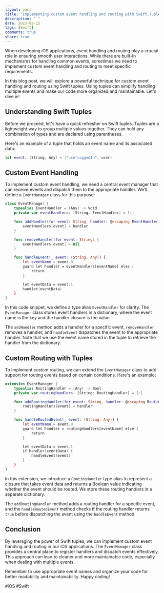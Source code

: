 ```yaml
---
layout: post
title: "Implementing custom event handling and routing with Swift Tuples."
description: " "
date: 2023-09-15
tags: [Swift]
comments: true
share: true
---
```


When developing iOS applications, event handling and routing play a crucial role in ensuring smooth user interactions. While there are built-in mechanisms for handling common events, sometimes we need to implement custom event handling and routing to meet specific requirements.

In this blog post, we will explore a powerful technique for custom event handling and routing using Swift tuples. Using tuples can simplify handling multiple events and make our code more organized and maintainable. Let's dive in!

## Understanding Swift Tuples
Before we proceed, let's have a quick refresher on Swift tuples. Tuples are a lightweight way to group multiple values together. They can hold any combination of types and are declared using parentheses.

Here's an example of a tuple that holds an event name and its associated data:
```swift
let event: (String, Any) = ("userLoggedIn", user)
```

## Custom Event Handling
To implement custom event handling, we need a central event manager that can receive events and dispatch them to the appropriate handler. We'll define a `EventManager` class for this purpose:

```swift
class EventManager {
    typealias EventHandler = (Any) -> Void
    private var eventHandlers: [String: EventHandler] = [:]

    func addHandler(for event: String, handler: @escaping EventHandler) {
        eventHandlers[event] = handler
    }

    func removeHandler(for event: String) {
        eventHandlers[event] = nil
    }

    func handleEvent(_ event: (String, Any)) {
        let eventName = event.0
        guard let handler = eventHandlers[eventName] else {
            return
        }

        let eventData = event.1
        handler(eventData)
    }
}
```

In this code snippet, we define a type alias `EventHandler` for clarity. The `EventManager` class stores event handlers in a dictionary, where the event name is the key and the handler closure is the value.

The `addHandler` method adds a handler for a specific event, `removeHandler` removes a handler, and `handleEvent` dispatches the event to the appropriate handler. Note that we use the event name stored in the tuple to retrieve the handler from the dictionary.

## Custom Routing with Tuples
To implement custom routing, we can extend the `EventManager` class to add support for routing events based on certain conditions. Here's an example:

```swift
extension EventManager {
    typealias RoutingHandler = (Any) -> Bool
    private var routingHandlers: [String: RoutingHandler] = [:]

    func addRoutingHandler(for event: String, handler: @escaping RoutingHandler) {
        routingHandlers[event] = handler
    }

    func handleRoutedEvent(_ event: (String, Any)) {
        let eventName = event.0
        guard let handler = routingHandlers[eventName] else {
            return
        }

        let eventData = event.1
        if handler(eventData) {
            handleEvent(event)
        }
    }
}
```

In this extension, we introduce a `RoutingHandler` type alias to represent a closure that takes event data and returns a Boolean value indicating whether the event should be routed. We store these routing handlers in a separate dictionary.

The `addRoutingHandler` method adds a routing handler for a specific event, and the `handleRoutedEvent` method checks if the routing handler returns `true` before dispatching the event using the `handleEvent` method.

## Conclusion
By leveraging the power of Swift tuples, we can implement custom event handling and routing in our iOS applications. The `EventManager` class provides a central place to register handlers and dispatch events effectively. This approach can lead to cleaner and more maintainable code, especially when dealing with multiple events.

Remember to use appropriate event names and organize your code for better readability and maintainability. Happy coding!

#iOS #Swift